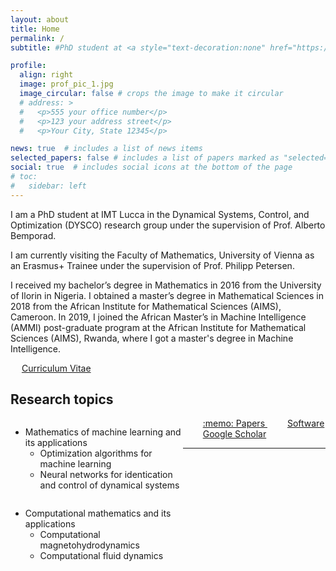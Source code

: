 ```yaml
---
layout: about
title: Home
permalink: /
subtitle: #PhD student at <a style="text-decoration:none" href="https://www.imtlucca.it/en/adeyemi.adeoye" target="_blank">IMT Lucca</a>

profile:
  align: right
  image: prof_pic_1.jpg
  image_circular: false # crops the image to make it circular
  # address: >
  #   <p>555 your office number</p>
  #   <p>123 your address street</p>
  #   <p>Your City, State 12345</p>

news: true  # includes a list of news items
selected_papers: false # includes a list of papers marked as "selected={true}"
social: true  # includes social icons at the bottom of the page
# toc:
#   sidebar: left
---
```


I am a PhD student at <a style="text-decoration:none" href="https://www.imtlucca.it/en" target="_blank">IMT Lucca</a> in the Dynamical Systems, Control, and Optimization (<a style="text-decoration:none" href="http://dysco.imtlucca.it/" target="_blank">DYSCO</a>) research group under the supervision of <a style="text-decoration:none" href="http://cse.lab.imtlucca.it/~bemporad/" target="_blank">Prof. Alberto Bemporad</a>.

I am currently visiting the <a style="text-decoration:none" href="https://mathematik.univie.ac.at/en/" target="_blank">Faculty of Mathematics, University of Vienna</a> as an Erasmus+ Trainee under the supervision of <a style="text-decoration:none" href="http://www.pc-petersen.eu/" target="_blank">Prof. Philipp Petersen</a>.

<!-- previous education
---
<ul>
<li>M.Sc. in Machine Intelligence, <i>2019 -- 2020/2021</i></li>
<a style="text-decoration:none" href="https://aimsammi.org/" target="_blank">African Master’s in Machine Intelligence (AMMI)</a> post-graduate program at the <a style="text-decoration:none" href="https://aims.ac.rw/" target="_blank">African Institute for Mathematical Sciences (AIMS)</a>, Rwanda.
<li>M.Sc. in Mathematical Sciences, <i>2017 -- 2018</i></li>
<a style="text-decoration:none" href="https://aims-cameroon.org/" target="_blank">African Institute for Mathematical Sciences (AIMS)</a>, Cameroon.
<li>B.Sc. in Mathematics, <i>2012 -- 2016</i></li>
<a style="text-decoration:none" style="text-decoration:none" href="https://www.unilorin.edu.ng/" target="_blank">University of Ilorin, Ilorin</a>, Nigeria.
</ul> -->
I received my bachelor’s degree in Mathematics in 2016 from the <a style="text-decoration:none" style="text-decoration:none" href="https://www.unilorin.edu.ng/" target="_blank">University of Ilorin</a> in Nigeria. I obtained a master’s degree in Mathematical Sciences in 2018 from the <a style="text-decoration:none" href="https://aims-cameroon.org/" target="_blank">African Institute for Mathematical Sciences (AIMS), Cameroon</a>. In 2019, I joined the <a style="text-decoration:none" href="https://aimsammi.org/" target="_blank">African Master’s in Machine Intelligence (AMMI)</a> post-graduate program at the <a style="text-decoration:none" href="https://aims.ac.rw/" target="_blank">African Institute for Mathematical Sciences (AIMS), Rwanda</a>, where I got a master's degree in Machine Intelligence.

&emsp;
<a href="https://adeyemiadeoye.github.io/cv/" title="CV" role="button" target="_self"><i class="ai ai-cv-square ai-1x z-depth-1"></i> Curriculum Vitae </a>

Research topics
---
<ul style="width:50%; float:left;">
<li>Mathematics of machine learning and its applications
  <ul>
  <li>Optimization algorithms for machine learning</li>
  <li>Neural networks for identication and control of dynamical systems</li>
  </ul>
</li>
</ul>
<ul style="width:50%; float:left;">
<li>Computational mathematics and its applications
  <ul>
  <li>Computational magnetohydrodynamics</li>
  <li>Computational fluid dynamics</li>
  </ul>
</li>
</ul>
&emsp;&emsp;
<a href="https://adeyemiadeoye.github.io/papers/" title="Papers" role="button" target="_self"> :memo: Papers </a> &emsp;&emsp;
<a href="https://adeyemiadeoye.github.io/software/" title="Papers" role="button" target="_self"><i class="fa fa-code"></i> Software </a>
&emsp;&emsp;
<a href="https://scholar.google.com/citations?user={{ site.scholar_userid }}&view_op=list_works&sortby=pubdate" title="Google Scholar"><i class="ai ai-google-scholar"></i> Google Scholar </a>
<div class="publications">
<hr>